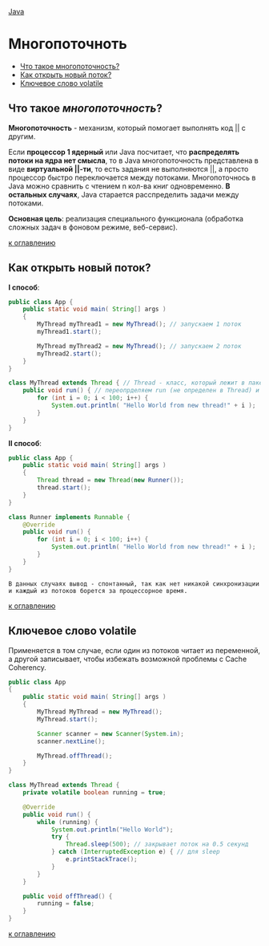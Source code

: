 [Java](README.md)

# Многопоточноть
  - [Что такое многопоточность?](#что-такое-многопоточность)
  - [Как открыть новый поток?](#как-открыть-новый-поток)
  - [Ключевое слово volatile](#ключевое-словое-volatile)

## Что такое _многопоточность_?
__Многопоточность__ - механизм, который помогает выполнять код || с другим. 

Если __процессор 1 ядерный__ или Java посчитает, что __распределять потоки на ядра нет смысла__, то в Java многопоточность представлена в виде __виртуальной ||-ти__, то есть задания не выполняются ||, а просто процессор быстро переключается между потоками. Многопоточнось в Java можно сравнить с чтением n кол-ва книг одновременно. __В остальных случаях__, Java старается расспределить задачи между потоками.

__Основная цель__: реализация специального функционала (обработка сложных задач в фоновом режиме, веб-сервис).

[к оглавлению](#Многопоточноть)

## Как открыть новый поток?
__I способ__:
```java
public class App {
    public static void main( String[] args )
    {
        MyThread myThread1 = new MyThread(); // запускаем 1 поток
        myThread1.start();

        MyThread myThread2 = new MyThread(); // запускаем 2 поток
        myThread2.start();
    }
}

class MyThread extends Thread { // Thread - класс, который лежит в пакете java.lang и доступен без import
    public void run() { // переопрделяем run (не определен в Thread) и описываем тот код, который хотиим выполнить
        for (int i = 0; i < 100; i++) {
            System.out.println( "Hello World from new thread!" + i );
        }
    }
}
```

__II способ__:
```java
public class App {
    public static void main( String[] args )
    {
        Thread thread = new Thread(new Runner());
        thread.start();
    }
}

class Runner implements Runnable {
    @Override
    public void run() {
        for (int i = 0; i < 100; i++) {
            System.out.println( "Hello World from new thread!" + i );
        }
    }
}
```
``В данных случаях вывод - спонтанный, так как нет никакой синхронизации и каждый из потоков борется за процессорное время.``

[к оглавлению](#Многопоточноть)

## Ключевое слово volatile
Применяется в том случае, если один из потоков читает из переменной, а другой записывает, чтобы избежать возможной проблемы с Cache Coherency.
```java
public class App
{
    public static void main( String[] args )
    {
        MyThread MyThread = new MyThread();
        MyThread.start();

        Scanner scanner = new Scanner(System.in);
        scanner.nextLine();

        MyThread.offThread();
    }
}

class MyThread extends Thread {
    private volatile boolean running = true;

    @Override
    public void run() {
        while (running) {
            System.out.println("Hello World");
            try {
                Thread.sleep(500); // закрывает поток на 0.5 секунд
            } catch (InterruptedException e) { // для sleep
                e.printStackTrace();
            }
        }
    }

    public void offThread() {
        running = false;
    }
}
```



[к оглавлению](#Многопоточноть)
